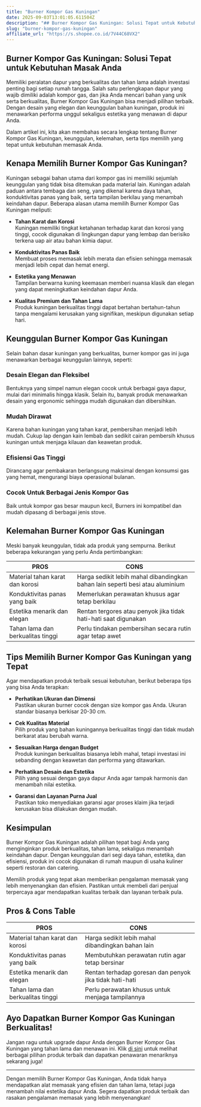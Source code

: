 ```yaml
---
title: "Burner Kompor Gas Kuningan"
date: 2025-09-03T13:01:05.611504Z
description: "## Burner Kompor Gas Kuningan: Solusi Tepat untuk Kebutuhan Masak Anda..."
slug: "burner-kompor-gas-kuningan"
affiliate_url: "https://s.shopee.co.id/7V44C68VX2"
---
```

## Burner Kompor Gas Kuningan: Solusi Tepat untuk Kebutuhan Masak Anda

Memiliki peralatan dapur yang berkualitas dan tahan lama adalah investasi penting bagi setiap rumah tangga. Salah satu perlengkapan dapur yang wajib dimiliki adalah kompor gas, dan jika Anda mencari bahan yang unik serta berkualitas, Burner Kompor Gas Kuningan bisa menjadi pilihan terbaik. Dengan desain yang elegan dan keunggulan bahan kuningan, produk ini menawarkan performa unggul sekaligus estetika yang menawan di dapur Anda.

Dalam artikel ini, kita akan membahas secara lengkap tentang Burner Kompor Gas Kuningan, keunggulan, kelemahan, serta tips memilih yang tepat untuk kebutuhan memasak Anda.

## Kenapa Memilih Burner Kompor Gas Kuningan?

Kuningan sebagai bahan utama dari kompor gas ini memiliki sejumlah keunggulan yang tidak bisa ditemukan pada material lain. Kuningan adalah paduan antara tembaga dan seng, yang dikenal karena daya tahan, konduktivitas panas yang baik, serta tampilan berkilau yang menambah keindahan dapur. Beberapa alasan utama memilih Burner Kompor Gas Kuningan meliputi:

- **Tahan Karat dan Korosi**  
  Kuningan memiliki tingkat ketahanan terhadap karat dan korosi yang tinggi, cocok digunakan di lingkungan dapur yang lembap dan berisiko terkena uap air atau bahan kimia dapur.

- **Konduktivitas Panas Baik**  
  Membuat proses memasak lebih merata dan efisien sehingga memasak menjadi lebih cepat dan hemat energi.

- **Estetika yang Menawan**  
  Tampilan berwarna kuning keemasan memberi nuansa klasik dan elegan yang dapat meningkatkan keindahan dapur Anda.

- **Kualitas Premium dan Tahan Lama**  
  Produk kuningan berkualitas tinggi dapat bertahan bertahun-tahun tanpa mengalami kerusakan yang signifikan, meskipun digunakan setiap hari.

## Keunggulan Burner Kompor Gas Kuningan

Selain bahan dasar kuningan yang berkualitas, burner kompor gas ini juga menawarkan berbagai keunggulan lainnya, seperti:

### Desain Elegan dan Fleksibel

Bentuknya yang simpel namun elegan cocok untuk berbagai gaya dapur, mulai dari minimalis hingga klasik. Selain itu, banyak produk menawarkan desain yang ergonomic sehingga mudah digunakan dan dibersihkan.

### Mudah Dirawat

Karena bahan kuningan yang tahan karat, pembersihan menjadi lebih mudah. Cukup lap dengan kain lembab dan sedikit cairan pembersih khusus kuningan untuk menjaga kilauan dan keawetan produk.

### Efisiensi Gas Tinggi

Dirancang agar pembakaran berlangsung maksimal dengan konsumsi gas yang hemat, mengurangi biaya operasional bulanan.

### Cocok Untuk Berbagai Jenis Kompor Gas

Baik untuk kompor gas besar maupun kecil, Burners ini kompatibel dan mudah dipasang di berbagai jenis stove.

## Kelemahan Burner Kompor Gas Kuningan

Meski banyak keunggulan, tidak ada produk yang sempurna. Berikut beberapa kekurangan yang perlu Anda pertimbangkan:

| PROS | CONS |
|---------|--------------|
| Material tahan karat dan korosi | Harga sedikit lebih mahal dibandingkan bahan lain seperti besi atau aluminium |
| Konduktivitas panas yang baik | Memerlukan perawatan khusus agar tetap berkilau |
| Estetika menarik dan elegan | Rentan tergores atau penyok jika tidak hati-hati saat digunakan |
| Tahan lama dan berkualitas tinggi | Perlu tindakan pembersihan secara rutin agar tetap awet |

## Tips Memilih Burner Kompor Gas Kuningan yang Tepat

Agar mendapatkan produk terbaik sesuai kebutuhan, berikut beberapa tips yang bisa Anda terapkan:

- **Perhatikan Ukuran dan Dimensi**  
  Pastikan ukuran burner cocok dengan size kompor gas Anda. Ukuran standar biasanya berkisar 20-30 cm.

- **Cek Kualitas Material**  
  Pilih produk yang bahan kuningannya berkualitas tinggi dan tidak mudah berkarat atau berubah warna.

- **Sesuaikan Harga dengan Budget**  
  Produk kuningan berkualitas biasanya lebih mahal, tetapi investasi ini sebanding dengan keawetan dan performa yang ditawarkan.

- **Perhatikan Desain dan Estetika**  
  Pilih yang sesuai dengan gaya dapur Anda agar tampak harmonis dan menambah nilai estetika.

- **Garansi dan Layanan Purna Jual**  
  Pastikan toko menyediakan garansi agar proses klaim jika terjadi kerusakan bisa dilakukan dengan mudah.

## Kesimpulan

Burner Kompor Gas Kuningan adalah pilihan tepat bagi Anda yang menginginkan produk berkualitas, tahan lama, sekaligus menambah keindahan dapur. Dengan keunggulan dari segi daya tahan, estetika, dan efisiensi, produk ini cocok digunakan di rumah maupun di usaha kuliner seperti restoran dan catering.

Memilih produk yang tepat akan memberikan pengalaman memasak yang lebih menyenangkan dan efisien. Pastikan untuk membeli dari penjual terpercaya agar mendapatkan kualitas terbaik dan layanan terbaik pula.

## Pros & Cons Table

| PROS | CONS |
|---------|--------------|
| Material tahan karat dan korosi | Harga sedikit lebih mahal dibandingkan bahan lain |
| Konduktivitas panas yang baik | Membutuhkan perawatan rutin agar tetap bersinar |
| Estetika menarik dan elegan | Rentan terhadap goresan dan penyok jika tidak hati-hati |
| Tahan lama dan berkualitas tinggi | Perlu perawatan khusus untuk menjaga tampilannya |

## Ayo Dapatkan Burner Kompor Gas Kuningan Berkualitas!

Jangan ragu untuk upgrade dapur Anda dengan Burner Kompor Gas Kuningan yang tahan lama dan menawan ini. Klik [di sini](https://s.shopee.co.id/7V44C68VX2) untuk melihat berbagai pilihan produk terbaik dan dapatkan penawaran menariknya sekarang juga!

---

Dengan memilih Burner Kompor Gas Kuningan, Anda tidak hanya mendapatkan alat memasak yang efisien dan tahan lama, tetapi juga menambah nilai estetika dapur Anda. Segera dapatkan produk terbaik dan rasakan pengalaman memasak yang lebih menyenangkan!